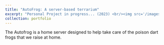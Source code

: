 ```yaml
---
title: "AutoFrog: A server-based terrarium"
excerpt: "Personal Project in progress... (2023) <br/><img src='/images/autofrog_wip.png'>"
collection: portfolio
---
```


The Autofrog is a home server designed to help take care of the poison dart frogs that we raise at home.